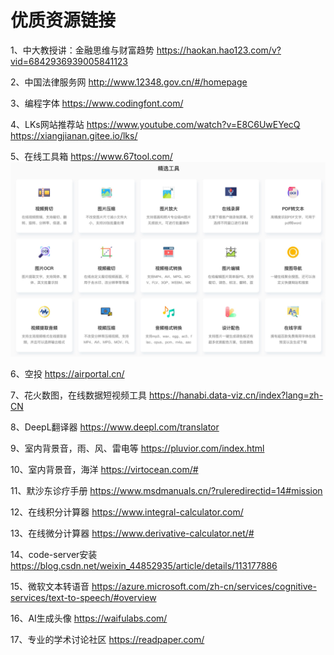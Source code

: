 # 优质资源链接

1、中大教授讲：金融思维与财富趋势
https://haokan.hao123.com/v?vid=6842936939005841123

2、中国法律服务网
http://www.12348.gov.cn/#/homepage

3、编程字体
https://www.codingfont.com/

4、LKs网站推荐站
https://www.youtube.com/watch?v=E8C6UwEYecQ
https://xiangjianan.gitee.io/lks/

5、在线工具箱
https://www.67tool.com/
![img](img/20220222144453.jpg)

6、空投
https://airportal.cn/

7、花火数图，在线数据短视频工具
https://hanabi.data-viz.cn/index?lang=zh-CN

8、DeepL翻译器
https://www.deepl.com/translator

9、室内背景音，雨、风、雷电等
https://pluvior.com/index.html

10、室内背景音，海洋
https://virtocean.com/#

11、默沙东诊疗手册
https://www.msdmanuals.cn/?ruleredirectid=14#mission

12、在线积分计算器
https://www.integral-calculator.com/

13、在线微分计算器
https://www.derivative-calculator.net/#

14、code-server安装
https://blog.csdn.net/weixin_44852935/article/details/113177886

15、微软文本转语音
https://azure.microsoft.com/zh-cn/services/cognitive-services/text-to-speech/#overview

16、AI生成头像
https://waifulabs.com/

17、专业的学术讨论社区
https://readpaper.com/
